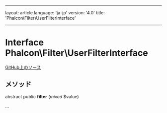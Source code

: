 * * *

layout: article language: 'ja-jp' version: '4.0' title: 'Phalcon\Filter\UserFilterInterface'

* * *

# Interface **Phalcon\Filter\UserFilterInterface**

<a href="https://github.com/phalcon/cphalcon/tree/v4.0.0/phalcon/filter/userfilterinterface.zep" class="btn btn-default btn-sm">GitHub上のソース</a>

## メソッド

abstract public **filter** (*mixed* $value)

...